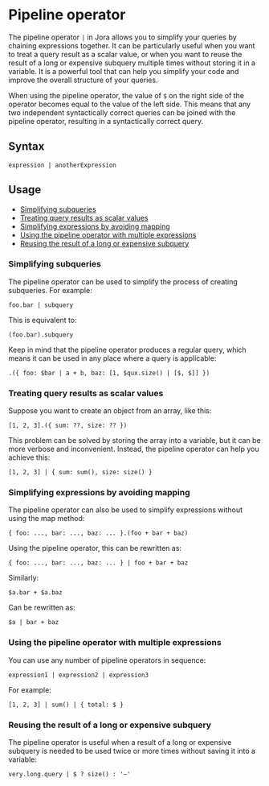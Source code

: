 # Pipeline operator

The pipeline operator `|` in Jora allows you to simplify your queries by chaining expressions together. It can be particularly useful when you want to treat a query result as a scalar value, or when you want to reuse the result of a long or expensive subquery multiple times without storing it in a variable. It is a powerful tool that can help you simplify your code and improve the overall structure of your queries.

When using the pipeline operator, the value of `$` on the right side of the operator becomes equal to the value of the left side. This means that any two independent syntactically correct queries can be joined with the pipeline operator, resulting in a syntactically correct query.

## Syntax

```jora
expression | anotherExpression
```

## Usage

- [Simplifying subqueries](#simplifying-subqueries)
- [Treating query results as scalar values](#treating-query-results-as-scalar-values)
- [Simplifying expressions by avoiding mapping](#simplifying-expressions-by-avoiding-mapping)
- [Using the pipeline operator with multiple expressions](#using-the-pipeline-operator-with-multiple-expressions)
- [Reusing the result of a long or expensive subquery](#reusing-the-result-of-a-long-or-expensive-subquery)

### Simplifying subqueries

The pipeline operator can be used to simplify the process of creating subqueries. For example:

```jora
foo.bar | subquery
```

This is equivalent to:

```jora
(foo.bar).subquery
```

Keep in mind that the pipeline operator produces a regular query, which means it can be used in any place where a query is applicable:

```jora
.({ foo: $bar | a + b, baz: [1, $qux.size() | [$, $]] })
```

### Treating query results as scalar values

Suppose you want to create an object from an array, like this:

```jora
[1, 2, 3].({ sum: ??, size: ?? })
```

This problem can be solved by storing the array into a variable, but it can be more verbose and inconvenient. Instead, the pipeline operator can help you achieve this:

```jora
[1, 2, 3] | { sum: sum(), size: size() }
```

### Simplifying expressions by avoiding mapping

The pipeline operator can also be used to simplify expressions without using the map method:

```jora
{ foo: ..., bar: ..., baz: ... }.(foo + bar + baz)
```

Using the pipeline operator, this can be rewritten as:

```jora
{ foo: ..., bar: ..., baz: ... } | foo + bar + baz
```

Similarly:

```jora
$a.bar + $a.baz
```

Can be rewritten as:

```jora
$a | bar + baz
```

### Using the pipeline operator with multiple expressions

You can use any number of pipeline operators in sequence:

```jora
expression1 | expression2 | expression3
```

For example:

```jora
[1, 2, 3] | sum() | { total: $ }
```

### Reusing the result of a long or expensive subquery

The pipeline operator is useful when a result of a long or expensive subquery is needed to be used twice or more times without saving it into a variable:

```jora
very.long.query | $ ? size() : '–'
```
